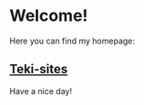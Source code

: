 # Welcome!

Here you can find my homepage:

[Teki-sites](http://bernadettcsanyi.github.com/#)
 ----------

Have a nice day!
